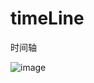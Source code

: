timeLine
========

时间轴

![image](https://github.com/showhilllee/timeLine/blob/master/screenShot/ScreenShot.png "样式截图")
